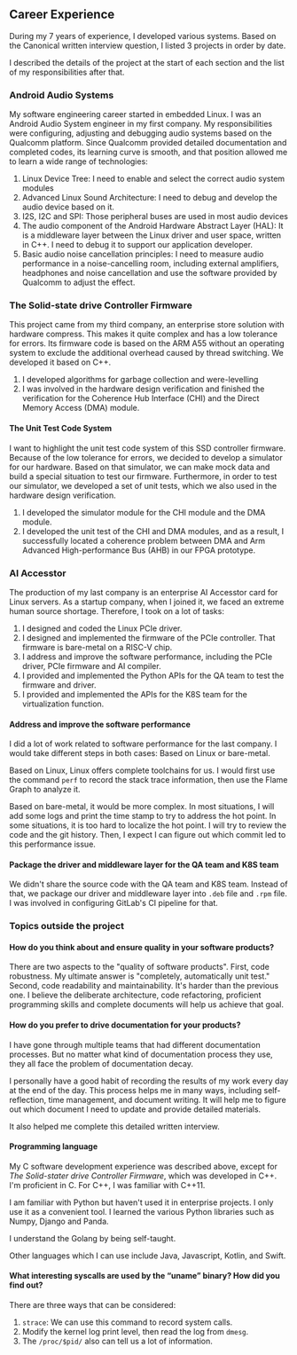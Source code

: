 ## Career Experience

During my 7 years of experience, I developed various systems. Based on the Canonical written interview question, I listed 3 projects in order by date. 

I described the details of the project at the start of each section and the list of my responsibilities after that.

### Android Audio Systems

My software engineering career started in embedded Linux. I was an Android Audio System engineer in my first company. My responsibilities were configuring, adjusting and debugging audio systems based on the Qualcomm platform. Since Qualcomm provided detailed documentation and completed codes, its learning curve is smooth, and that position allowed me to learn a wide range of technologies:

1. Linux Device Tree: I need to enable and select the correct audio system modules
2. Advanced Linux Sound Architecture: I need to debug and develop the audio device based on it.
3. I2S, I2C and SPI: Those peripheral buses are used in most audio devices
4. The audio component of the Android Hardware Abstract Layer (HAL): It is a middleware layer between the Linux driver and user space, written in C++. I need to debug it to support our application developer.
5. Basic audio noise cancellation principles: I need to measure audio performance in a noise-cancelling room, including external amplifiers, headphones and noise cancellation and use the software provided by Qualcomm to adjust the effect.

### The Solid-state drive Controller Firmware

This project came from my third company, an enterprise store solution with hardware compress. This makes it quite complex and has a low tolerance for errors. Its firmware code is based on the ARM A55 without an operating system to exclude the additional overhead caused by thread switching. We developed it based on C++.

1. I developed algorithms for garbage collection and were-levelling
2. I was involved in the hardware design verification and finished the verification for the Coherence Hub Interface (CHI) and the Direct Memory Access (DMA) module.

#### The Unit Test Code System

I want to highlight the unit test code system of this SSD controller firmware. Because of the low tolerance for errors, we decided to develop a simulator for our hardware. Based on that simulator, we can make mock data and build a special situation to test our firmware. Furthermore, in order to test our simulator, we developed a set of unit tests, which we also used in the hardware design verification.

1. I developed the simulator module for the CHI module and the DMA module.
2. I developed the unit test of the CHI and DMA modules, and as a result, I successfully located a coherence problem between DMA and Arm Advanced High-performance Bus (AHB) in our FPGA prototype.

### AI Accesstor

The production of my last company is an enterprise AI Accesstor card for Linux servers. As a startup company, when I joined it, we faced an extreme human source shortage. Therefore, I took on a lot of tasks:

1. I designed and coded the Linux PCIe driver.
2. I designed and implemented the firmware of the PCIe controller. That firmware is bare-metal on a RISC-V chip.
3. I address and improve the software performance, including the PCIe driver, PCIe firmware and AI compiler.
4. I provided and implemented the Python APIs for the QA team to test the firmware and driver.
5. I provided and implemented the APIs for the K8S team for the virtualization function.

#### Address and improve the software performance

I did a lot of work related to software performance for the last company. I would take different steps in both cases: Based on Linux or bare-metal.

Based on Linux, Linux offers complete toolchains for us. I would first use the command `perf` to record the stack trace information, then use the Flame Graph to analyze it.

Based on bare-metal, it would be more complex. In most situations, I will add some logs and print the time stamp to try to address the hot point. In some situations, it is too hard to localize the hot point. I will try to review the code and the git history. Then, I expect I can figure out which commit led to this performance issue.

#### Package the driver and middleware layer for the QA team and K8S team

We didn't share the source code with the QA team and K8S team. Instead of that, we package our driver and middleware layer into `.deb` file and `.rpm` file. I was involved in configuring GitLab's CI pipeline for that.

### Topics outside the project

#### How do you think about and ensure quality in your software products?

There are two aspects to the "quality of software products". First, code robustness. My ultimate answer is "completely, automatically unit test." Second, code readability and maintainability. It's harder than the previous one. I believe the deliberate architecture, code refactoring, proficient programming skills and complete documents will help us achieve that goal.

#### How do you prefer to drive documentation for your products?

I have gone through multiple teams that had different documentation processes. But no matter what kind of documentation process they use, they all face the problem of documentation decay.

I personally have a good habit of recording the results of my work every day at the end of the day. This process helps me in many ways, including self-reflection, time management, and document writing. It will help me to figure out which document I need to update and provide detailed materials.

It also helped me complete this detailed written interview.

#### Programming language

My C software development experience was described above, except for _The Solid-stater drive Controller Firmware_, which was developed in C++. I'm proficient in C. For C++, I was familiar with C++11.

I am familiar with Python but haven't used it in enterprise projects. I only use it as a convenient tool. I learned the various Python libraries such as Numpy, Django and Panda.

I understand the Golang by being self-taught.

Other languages which I can use include Java, Javascript, Kotlin, and Swift.

#### What interesting syscalls are used by the “uname” binary? How did you find out?

There are three ways that can be considered:

1. `strace`: We can use this command to record system calls.
2. Modify the kernel log print level, then read the log from `dmesg`.
3. The `/proc/$pid/` also can tell us a lot of information.

